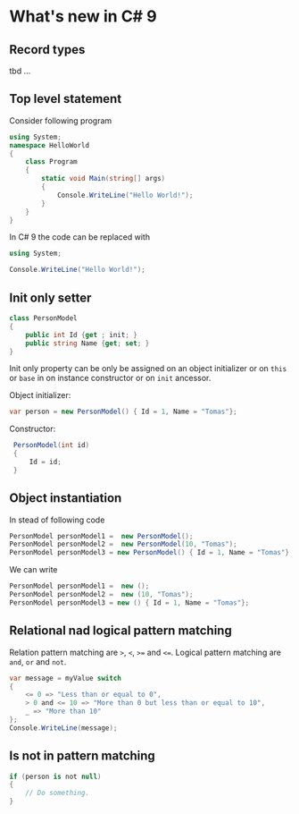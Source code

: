 # What's new in C# 9

## Record types
tbd ...



## Top level statement

Consider following program
```csharp
using System;
namespace HelloWorld
{
    class Program
    {
        static void Main(string[] args)
        {
            Console.WriteLine("Hello World!");
        }
    }
}
```
In C# 9 the code can be replaced with
```csharp
using System;

Console.WriteLine("Hello World!");
```

## Init only setter

```csharp
class PersonModel
{
    public int Id {get ; init; }
    public string Name {get; set; }
}
```
Init only property can be only be assigned on an object initializer or on `this` or `base` in on instance constructor or on `init` ancessor.

Object initializer:
```csharp
var person = new PersonModel() { Id = 1, Name = "Tomas"};
```
Constructor:

```csharp
 PersonModel(int id)
 {
     Id = id;
 }
```

## Object instantiation

In stead of following code
```csharp
PersonModel personModel1 =  new PersonModel(); 
PersonModel personModel2 =  new PersonModel(10, "Tomas");
PersonModel personModel3 = new PersonModel() { Id = 1, Name = "Tomas"};
```

We can write

```csharp
PersonModel personModel1 =  new (); 
PersonModel personModel2 =  new (10, "Tomas");
PersonModel personModel3 = new () { Id = 1, Name = "Tomas"};
```

## Relational nad logical pattern matching

Relation pattern matching are `>`, `<`, `>=` and `<=`.
Logical pattern matching are `and`, `or` and `not`.

```csharp
var message = myValue switch
{
    <= 0 => "Less than or equal to 0",
    > 0 and <= 10 => "More than 0 but less than or equal to 10",
    _ => "More than 10"
};
Console.WriteLine(message);
```

## Is not in pattern matching
```csharp
if (person is not null)
{
    // Do something.
}
```